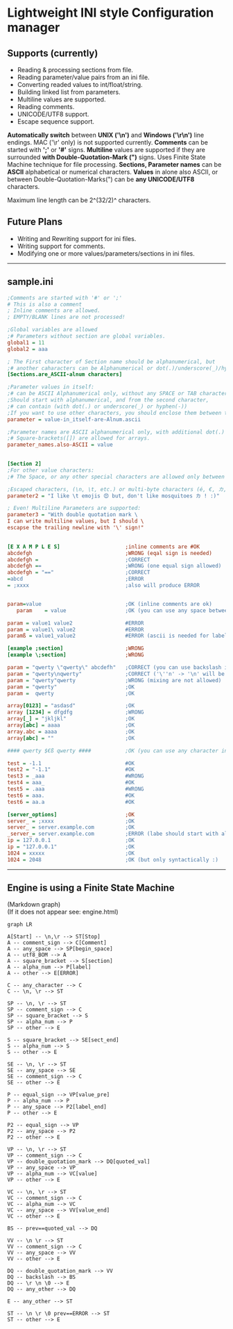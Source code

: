 # Lightweight INI style Configuration manager

## Supports (currently)

- Reading & processing sections from file.
- Reading parameter/value pairs from an ini file.
- Converting readed values to int/float/string.
- Building linked list from parameters.
- Multiline values are supported.
- Reading comments.
- UNICODE/UTF8 support.
- Escape sequence support.
  
**Automatically switch** between **UNIX ('\n')** and **Windows ('\r\n')** line endings. MAC ('\r' only) is not supported currently.
**Comments** can be started with **';'** or **'#'** signs.
**Multiline** values are supported if they are surrounded **with Double-Quotation-Mark (")** signs.
Uses Finite State Machine technique for file processing.
**Sections, Parameter names** can be **ASCII** alphabetical or numerical characters.
**Values** in alone also ASCII, or between Double-Quotation-Marks(") can be **any UNICODE/UTF8** characters.

Maximum line length can be 2^(32/2)^  characters.

## Future Plans  

- Writing and Rewriting support for ini files.
- Writing support for comments.
- Modifying one or more values/parameters/sections in ini files.
  
---  

## sample.ini  

```ini
;Comments are started with '#' or ';'
# This is also a comment
; Inline comments are allowed.
; EMPTY/BLANK lines are not processed!

;Global variables are allowed
;# Parameters without section are global variables.
global1 = 11
global2 = aaa

; The First character of Section name should be alphanumerical, but
;# another caharacters can be Alphanumerical or dot(.)/underscore(_)/hyphen(-)/space(' ')
[Sections.are_ASCII-alnum characters]

;Parameter values in itself:
;# can be ASCII Alphanumerical only, without any SPACE or TAB character.
;Should start with alphanumerical, and from the second character,
;# can contain (with dot(.) or underscore(_) or hyphen(-))
;If you want to use other characters, you should enclose them between two double-quotation-mark(") sign.
parameter = value-in_itself-are-Alnum.ascii  

;Parameter names are ASCII alphanumerical only, with additional dot(.) or underscore(_) or hyphen(-) or suare-bracket([/]) characters.
;# Square-brackets([]) are allowed for arrays.
parameter_names.also-ASCII = value
  

[Section 2]
;For other value characters:
;# The Space, or any other special characters are allowed only between two double-quotation-mark sign.

;Escaped characters, (\n, \t, etc.) or multi-byte characters (é, €, カ, ⠋, ঘঃ, 😍) are allowed here.
parameter2 = "I like \t emojis 😍 but, don't like mosquitoes カ ! :)"

; Even! Multiline Parameters are supported:
parameter3 = "With double quotation mark \
I can write multiline values, but I should \
escapse the trailing newline with '\' sign!"
  

[E X A M P L E S]                     ;inline comments are #OK
abcdefgh                              ;WRONG (eqal sign is needed)
abcdefgh =                            ;CORRECT
abcdefgh ==                           ;WRONG (one equal sign allowed)
abcdefgh = "=="                       ;CORRECT
=abcd                                 ;ERROR
= ;xxxx                               ;also will produce ERROR


param=value                           ;OK (inline comments are ok)
   param    = value                   ;OK (you can use any space between Label, equal, and value

param = value1 value2                 #ERROR
param = value1\ value2                #ERROR
paramß = value1_value2                #ERROR (ascii is needed for labels and sections)

[example ;section]                    ;WRONG
[example \;section]                   ;WRONG

param = "qwerty \"qwerty\" abcdefh"   ;CORRECT (you can use backslash in quoted value)
param = "qwerty\nqwerty"              ;CORRECT ('\''n' -> '\n' will be translated to newline (\r, \t, etc also))
param = "qwerty"qwerty                ;WRONG (mixing are not allowed)
param = "qwerty"                      ;OK
param =  qwerty                       ;OK

array[0123] = "asdasd"                ;OK
array [1234] = dfgdfg                 ;WRONG
array[_] = "jkljkl"                   ;OK
array[abc] = aaaa                     ;OK
array.abc = aaaa                      ;OK
array[abc] = ""                       ;OK

#### qwerty $€ß qwerty ####           ;OK (you can use any character in comments

test = -1.1                           #OK
test2 = "-1.1"                        #OK
test3 = _aaa                          #WRONG
test4 = aaa_                          #OK
test5 = .aaa                          #WRONG
test6 = aaa.                          #OK
test6 = aa.a                          #OK

[server_options]                      ;OK
server_ = ;xxxx                       ;OK
server_ = server.example.com          ;OK
_server_= server.example.com          ;ERROR (labe should start with alpha-numerical character)
ip = 127.0.0.1                        ;OK
ip = "127.0.0.1"                      ;OK
1024 = xxxxx                          ;OK
1024 = 2048                           ;OK (but only syntactically :)


```

---  

## Engine is using a Finite State Machine
  
(Markdown graph)  
(If it does not appear see: engine.html)  

```mermaid
graph LR

A[Start] -- \n,\r --> ST[Stop]
A -- comment_sign --> C[Comment]
A -- any_space --> SP[begin_space]
A -- utf8_BOM --> A
A -- square_bracket --> S[section]
A -- alpha_num --> P[label]
A -- other --> E[ERROR]

C -- any_character --> C
C -- \n, \r --> ST

SP -- \n, \r --> ST
SP -- comment_sign --> C
SP -- square_bracket --> S
SP -- alpha_num --> P
SP -- other --> E

S -- square_bracket --> SE[sect_end]
S -- alpha_num --> S
S -- other --> E

SE -- \n, \r --> ST
SE -- any_space --> SE
SE -- comment_sign --> C
SE -- other --> E

P -- equal_sign --> VP[value_pre]
P -- alpha_num --> P
P -- any_space --> P2[label_end]
P -- other --> E

P2 -- equal_sign --> VP
P2 -- any_space --> P2
P2 -- other --> E

VP -- \n, \r --> ST
VP -- comment_sign --> C
VP -- double_quotation_mark --> DQ[quoted_val]
VP -- any_space --> VP
VP -- alpha_num --> VC[value]
VP -- other --> E

VC -- \n, \r --> ST
VC -- comment_sign --> C
VC -- alpha_num --> VC
VC -- any_space --> VV[value_end]
VC -- other --> E

BS -- prev==quoted_val --> DQ

VV -- \n \r --> ST
VV -- comment_sign --> C
VV -- any_space --> VV
VV -- other --> E

DQ -- double_quotation_mark --> VV
DQ -- backslash --> BS
DQ -- \r \n \0 --> E
DQ -- any_other --> DQ

E -- any_other --> ST

ST -- \n \r \0 prev==ERROR --> ST
ST -- other --> E

```
